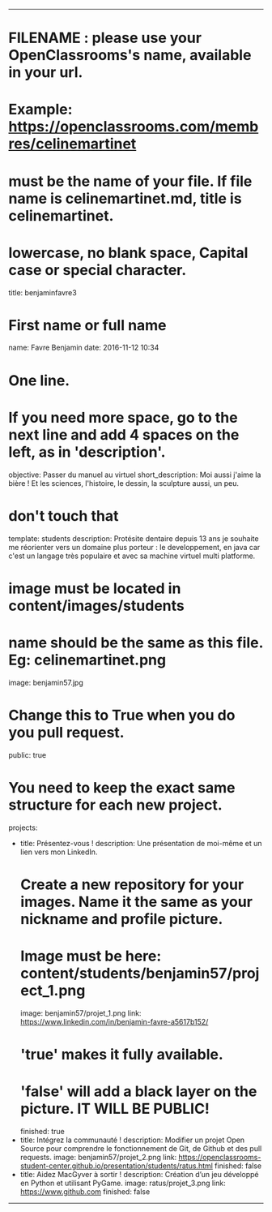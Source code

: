 ---

# FILENAME : please use your OpenClassrooms's name, available in your url.
# Example: https://openclassrooms.com/membres/celinemartinet
# must be the name of your file. If file name is celinemartinet.md, title is celinemartinet.
# lowercase, no blank space, Capital case or special character.
title: benjaminfavre3

# First name or full name
name: Favre Benjamin
date: 2016-11-12 10:34

# One line.
# If you need more space, go to the next line and add 4 spaces on the left, as in 'description'.
objective: Passer du manuel au virtuel 
short_description: Moi aussi j'aime la bière ! Et les sciences, l'histoire, le dessin, la sculpture aussi, un peu.

# don't touch that
template: students
description:
    Protésite dentaire depuis 13 ans je souhaite me réorienter vers un domaine plus porteur : le developpement,
	en java car c'est un langage très populaire et avec sa machine virtuel multi platforme. 

# image must be located in content/images/students
# name should be the same as this file. Eg: celinemartinet.png
image: benjamin57.jpg

# Change this to True when you do you pull request.
public: true

# You need to keep the exact same structure for each new project.
projects:
  - title: Présentez-vous !
    description: Une présentation de moi-même et un lien vers mon LinkedIn.
    # Create a new repository for your images. Name it the same as your nickname and profile picture.
    # Image must be here: content/students/benjamin57/project_1.png
    image: benjamin57/projet_1.png
    link: https://www.linkedin.com/in/benjamin-favre-a5617b152/
    # 'true' makes it fully available.
    # 'false' will add a black layer on the picture. IT WILL BE PUBLIC!
    finished: true
  - title: Intégrez la communauté !
    description: Modifier un projet Open Source pour comprendre le fonctionnement de Git, de Github et des pull requests. 
    image: benjamin57/projet_2.png
    link: https://openclassrooms-student-center.github.io/presentation/students/ratus.html
    finished: false
  - title: Aidez MacGyver à sortir !
    description: Création d’un jeu développé en Python et utilisant PyGame.
    image: ratus/projet_3.png
    link: https://www.github.com
    finished: false
---